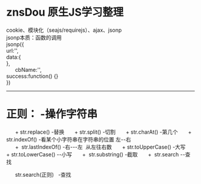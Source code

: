 # znsDou  原生JS学习整理
cookie、模块化（seajs/requirejs）、ajax、jsonp  
jsonp本质：函数的调用  
jsonp({  
        url:'',  
        data:{  
        },  
        cbName:'',  
        success:function() {}  
})  
***  
# 正则： -操作字符串
       +  str.replace()  -替换
       +  str.split()  -切割
       +  str.charAt()  -第几个
       +  str.indexOf()  -看某个小字符串在字符串的位置 左--右  
       +  str.lastIndexOf()  -右---左  从左往右数
       +  str.toUpperCase()  -大写
       +  str.toLowerCase()  --小写
       +  str.substring()  -截取
       +  str.search  --查找 
       
       str.search(正则)   -查找
